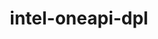 ---
title: "intel-oneapi-dpl"
layout: cache
categories: [package, develop-2024-09-22]
meta: {"versions": ["2022.6.1"], "compilers": ["oneapi@=2024.2.1"], "oss": ["ubuntu22.04"], "platforms": ["linux"], "targets": ["x86_64_v3"], "stacks": ["e4s-oneapi", "root"], "num_specs": 1, "num_specs_by_stack": {"e4s-oneapi": 1, "root": 1}}
spec_details: [{"hash": "lfar5m6vjja57vgmhnssvdw6hbb4ucd6", "compiler": "oneapi@=2024.2.1", "versions": ["2022.6.1"], "os": "ubuntu22.04", "platform": "linux", "target": "x86_64_v3", "variants": ["build_system=generic", "+envmods"], "stacks": ["e4s-oneapi", "root"], "size": "-", "tarball": "https://binaries.spack.io/releases/develop-2024-09-22/build_cache/linux-ubuntu22.04-x86_64_v3/oneapi-2024.2.1/intel-oneapi-dpl-2022.6.1/linux-ubuntu22.04-x86_64_v3-oneapi-2024.2.1-intel-oneapi-dpl-2022.6.1-lfar5m6vjja57vgmhnssvdw6hbb4ucd6.spack"}]
---